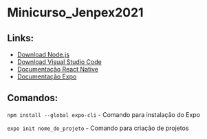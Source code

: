 # Minicurso_Jenpex2021

## Links:

- [Download Node.js](https://nodejs.org/en/)
- [Download Visual Studio Code](https://code.visualstudio.com)
- [Documentação React Native](https://reactnative.dev/docs/getting-started)
- [Documentação Expo](https://docs.expo.dev/)

## Comandos:

`npm install --global expo-cli` - Comando para instalação do Expo

```expo init nome_do_projeto``` - Comando para criação de projetos

